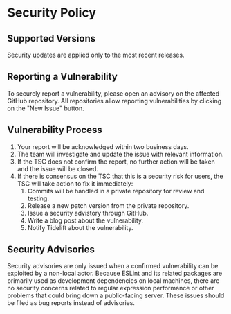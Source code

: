 # Security Policy

## Supported Versions

Security updates are applied only to the most recent releases.

## Reporting a Vulnerability

To securely report a vulnerability, please open an advisory on the affected GitHub repository. All repositories allow reporting vulnerabilities by clicking on the "New Issue" button.

## Vulnerability Process

1. Your report will be acknowledged within two business days.
2. The team will investigate and update the issue with relevant information.
3. If the TSC does not confirm the report, no further action will be taken and the issue will be closed.
4. If there is consensus on the TSC that this is a security risk for users, the TSC will take action to fix it immediately:
    1. Commits will be handled in a private repository for review and testing.
    2. Release a new patch version from the private repository.
    3. Issue a security advistory through GitHub.
    4. Write a blog post about the vulnerability.
    5. Notify Tidelift about the vulnerability.
 
## Security Advisories

Security advisories are only issued when a confirmed vulnerability can be exploited by a non-local actor. Because ESLint and its related packages are primarily used as development dependencies on local machines, there are no security concerns related to regular expression performance or other problems that could bring down a public-facing server. These issues should be filed as bug reports instead of advisories.
